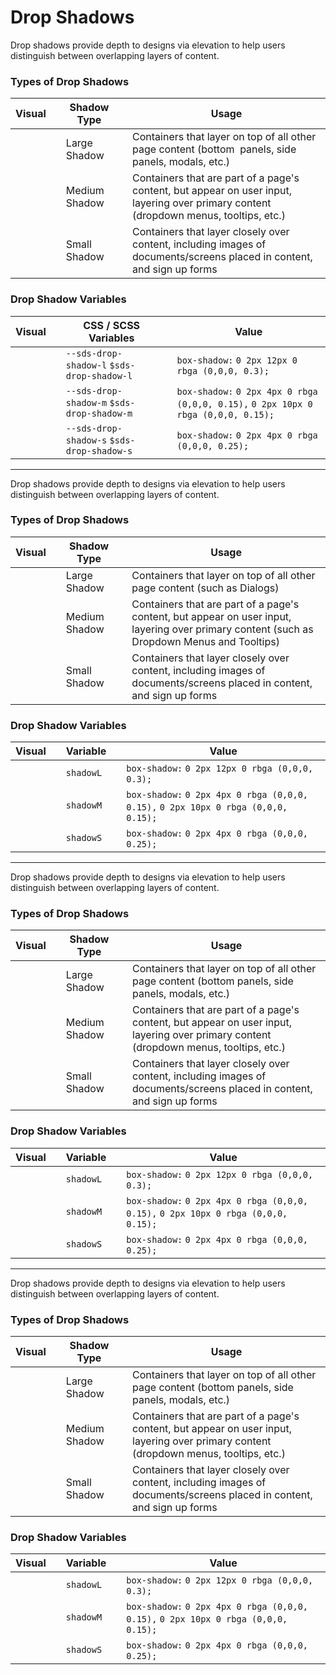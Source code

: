 # Drop Shadows

Drop shadows provide depth to designs via elevation to help users distinguish between overlapping layers of content.

### Types of Drop Shadows

| **Visual** |     | **Shadow Type** |     | **Usage**                                                                                                                              |
| ---------- | --- | --------------- | --- | -------------------------------------------------------------------------------------------------------------------------------------- |
|            |     | Large Shadow    |     | Containers that layer on top of all other page content (bottom  panels, side panels, modals, etc.)                                     |
|            |     | Medium Shadow   |     | Containers that are part of a page's content, but appear on user input, layering over primary content (dropdown menus, tooltips, etc.) |
|            |     | Small Shadow    |     | Containers that layer closely over content, including images of documents/screens placed in content, and sign up forms                 |

### Drop Shadow Variables

| **Visual** |     | **CSS / SCSS Variables**                   |     | **Value**                                                                          |
| ---------- | --- | ------------------------------------------ | --- | ---------------------------------------------------------------------------------- |
|            |     | `--sds-drop-shadow-l` `$sds-drop-shadow-l` |     | `box-shadow:` `0 2px 12px 0 rbga (0,0,0, 0.3);`                                    |
|            |     | `--sds-drop-shadow-m` `$sds-drop-shadow-m` |     | `box-shadow:` `0 2px 4px 0 rbga (0,0,0, 0.15),` `0 2px 10px 0 rbga (0,0,0, 0.15);` |
|            |     | `--sds-drop-shadow-s` `$sds-drop-shadow-s` |     | `box-shadow:` `0 2px 4px 0 rbga (0,0,0, 0.25);`                                    |

---

Drop shadows provide depth to designs via elevation to help users distinguish between overlapping layers of content.

### Types of Drop Shadows

| **Visual** |     | **Shadow Type** |     | **Usage**                                                                                                                                   |
| ---------- | --- | --------------- | --- | ------------------------------------------------------------------------------------------------------------------------------------------- |
|            |     | Large Shadow    |     | Containers that layer on top of all other page content (such as Dialogs)                                                                    |
|            |     | Medium Shadow   |     | Containers that are part of a page's content, but appear on user input, layering over primary content (such as Dropdown Menus and Tooltips) |
|            |     | Small Shadow    |     | Containers that layer closely over content, including images of documents/screens placed in content, and sign up forms                      |

### Drop Shadow Variables

| **Visual** |     | **Variable** |     | **Value**                                                                          |
| ---------- | --- | ------------ | --- | ---------------------------------------------------------------------------------- |
|            |     | `shadowL`    |     | `box-shadow:` `0 2px 12px 0 rbga (0,0,0, 0.3);`                                    |
|            |     | `shadowM`    |     | `box-shadow:` `0 2px 4px 0 rbga (0,0,0, 0.15),` `0 2px 10px 0 rbga (0,0,0, 0.15);` |
|            |     | `shadowS`    |     | `box-shadow:` `0 2px 4px 0 rbga (0,0,0, 0.25);`                                    |

---

Drop shadows provide depth to designs via elevation to help users distinguish between overlapping layers of content.

### Types of Drop Shadows

| **Visual** |     | **Shadow Type** |     | **Usage**                                                                                                                              |
| ---------- | --- | --------------- | --- | -------------------------------------------------------------------------------------------------------------------------------------- |
|            |     | Large Shadow    |     | Containers that layer on top of all other page content (bottom panels, side panels, modals, etc.)                                      |
|            |     | Medium Shadow   |     | Containers that are part of a page's content, but appear on user input, layering over primary content (dropdown menus, tooltips, etc.) |
|            |     | Small Shadow    |     | Containers that layer closely over content, including images of documents/screens placed in content, and sign up forms                 |

### Drop Shadow Variables

| **Visual** |     | **Variable** |     | **Value**                                                                          |
| ---------- | --- | ------------ | --- | ---------------------------------------------------------------------------------- |
|            |     | `shadowL`    |     | `box-shadow:` `0 2px 12px 0 rbga (0,0,0, 0.3);`                                    |
|            |     | `shadowM`    |     | `box-shadow:` `0 2px 4px 0 rbga (0,0,0, 0.15),` `0 2px 10px 0 rbga (0,0,0, 0.15);` |
|            |     | `shadowS`    |     | `box-shadow:` `0 2px 4px 0 rbga (0,0,0, 0.25);`                                    |

---

Drop shadows provide depth to designs via elevation to help users distinguish between overlapping layers of content.

### Types of Drop Shadows

| **Visual** |     | **Shadow Type** |     | **Usage**                                                                                                                              |
| ---------- | --- | --------------- | --- | -------------------------------------------------------------------------------------------------------------------------------------- |
|            |     | Large Shadow    |     | Containers that layer on top of all other page content (bottom panels, side panels, modals, etc.)                                      |
|            |     | Medium Shadow   |     | Containers that are part of a page's content, but appear on user input, layering over primary content (dropdown menus, tooltips, etc.) |
|            |     | Small Shadow    |     | Containers that layer closely over content, including images of documents/screens placed in content, and sign up forms                 |

### Drop Shadow Variables

| **Visual** |     | **Variable** |     | **Value**                                                                          |
| ---------- | --- | ------------ | --- | ---------------------------------------------------------------------------------- |
|            |     | `shadowL`    |     | `box-shadow:` `0 2px 12px 0 rbga (0,0,0, 0.3);`                                    |
|            |     | `shadowM`    |     | `box-shadow:` `0 2px 4px 0 rbga (0,0,0, 0.15),` `0 2px 10px 0 rbga (0,0,0, 0.15);` |
|            |     | `shadowS`    |     | `box-shadow:` `0 2px 4px 0 rbga (0,0,0, 0.25);`                                    |
